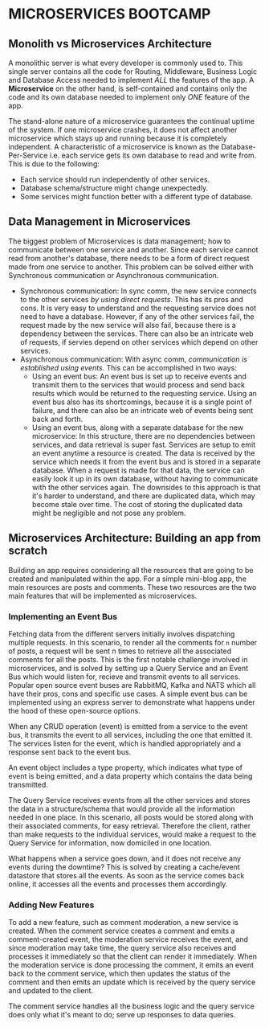 # MICROSERVICES BOOTCAMP

## Monolith vs Microservices Architecture
A monolithic server is what every developer is commonly used to. This single server contains all the code for Routing, Middleware, Business Logic and Database Access needed to implement *ALL* the features of the app. A **Microservice** on the other hand, is self-contained and contains only the code and its own database needed to implement only *ONE* feature of the app.

The stand-alone nature of a microservice guarantees the continual uptime of the system. If one microservice crashes, it does not affect another microservice which stays up and running because it is completely independent. A characteristic of a microservice is known as the Database-Per-Service i.e. each service gets its own database to read and write from. This is due to the following:
* Each service should run independently of other services.
* Database schema/structure might change unexpectedly.
* Some services might function better with a different type of database.

## Data Management in Microservices
The biggest problem of Microservices is data management; how to communicate between one service and another. Since each service cannot read from another's database, there needs to be a form of direct request made from one service to another. This problem can be solved either with Synchronous communication or Asynchronous communication.
- Synchronous communication: In sync comm, the new service connects to the other services *by using direct requests*. This has its pros and cons. It is very easy to understand and the requesting service does not need to have a database. However, if any of the other services fail, the request made by the new service will also fail, because there is a dependency between the services. There can also be an intricate web of requests, if servies depend on other services which depend on other services.
- Asynchronous communication: With async comm, *communication is established using events*. This can be accomplished in two ways:
    * Using an event bus: An event bus is set up to receive events and transmit them to the services that would process and send back results which would be returned to the requesting service. Using an event bus also has its shortcomings, because it is a single point of failure, and there can also be an intricate web of events being sent back and forth.
    * Using an event bus, along with a separate database for the new microservice: In this structure, there are no dependencies between services, and data retrieval is super fast. Services are setup to emit an event anytime a resource is created. The data is received by the service which needs it from the event bus and is stored in a separate database. When a request is made for that data, the service can easily look it up in its own database, without having to communicate with the other services again. The downsides to this approach is that it's harder to understand, and there are duplicated data, which may become stale over time. The cost of storing the duplicated data might be negligible and not pose any problem.

## Microservices Architecture: Building an app from scratch
Building an app requires considering all the resources that are going to be created and manipulated within the app. For a simple mini-blog app, the main resources are posts and comments. These two resources are the two main features that will be implemented as microservices.

### Implementing an Event Bus
Fetching data from the different servers initially involves dispatching multiple requests. In this scenario, to render all the comments for `n` number of posts, a request will be sent n times to retrieve all the associated comments for all the posts. This is the first notable challenge involved in microservices, and is solved by setting up a Query Service and an Event Bus which would listen for, recieve and transmit events to all services. Popular open source event buses are RabbitMQ, Kafka and NATS which all have their pros, cons and specific use cases. A simple event bus can be implemented using an express server to demonstrate what happens under the hood of these open-source options.

When any CRUD operation (event) is emitted from a service to the event bus, it transmits the event to all services, including the one that emitted it. The services listen for the event, which is handled appropriately and a response sent back to the event bus.

An event object includes a type property, which indicates what type of event is being emitted, and a data property which contains the data being transmitted.

The Query Service receives events from all the other services and stores the data in a structure/schema that would provide all the information needed in one place. In this scenario, all posts would be stored along with their associated comments, for easy retrieval. Therefore the client, rather than make requests to the individual services, would make a request to the Query Service for information, now domiciled in one location.

What happens when a service goes down, and it does not receive any events during the downtime? This is solved by creating a cache/event datastore that stores all the events. As soon as the service comes back online, it accesses all the events and processes them accordingly.

### Adding New Features
To add a new feature, such as comment moderation, a new service is created. When the comment service creates a comment and emits a comment-created event, the moderation service receives the event, and since moderation may take time, the query service also receives and processes it immediately so that the client can render it immediately. When the moderation service is done processing the comment, it emits an event back to the comment service, which then updates the status of the comment and then emits an update which is received by the query service and updated to the client.

The comment service handles all the business logic and the query service does only what it's meant to do; serve up responses to data queries.